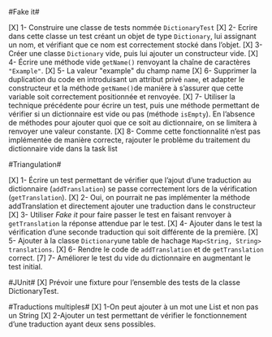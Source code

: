 #Fake it#

[X] 1- Construire une classe de tests nommée `DictionaryTest`
[X] 2- Ecrire dans cette classe un test créant un objet de type `Dictionary`, lui assignant un nom, et vérifiant que ce nom est correctement stocké dans l’objet.
[X] 3- Créer une classe `Dictionary` vide, puis lui ajouter un constructeur vide.
[X] 4- Écrire une méthode vide `getName()` renvoyant la chaîne de caractères `"Example"`.
[X] 5- La valeur "example" du champ name
[X] 6- Supprimer la duplication du code en introduisant un attribut privé `name`, et adapter le constructeur et la méthode `getName()`de manière à s’assurer que cette variable soit correctement positionnée et renvoyée.
[X] 7- Utiliser la technique précédente pour écrire un test, puis une méthode permettant de vérifier si un dictionnaire est vide ou pas (méthode `isEmpty`). En l’absence de méthodes pour ajouter quoi que ce soit au dictionnaire, on se limitera à renvoyer une valeur constante.
[X] 8- Comme cette fonctionnalité n’est pas implémentée de manière correcte, rajouter le problème du traitement du dictionnaire vide dans la task list


#Triangulation#

[X] 1- Écrire un test permettant de vérifier que l’ajout d’une traduction au dictionnaire (`addTranslation`) se passe correctement lors de la vérification (`getTranslation`).
[X] 2- Oui, on pourrait ne pas implémenter la méthode addTranslation et directement ajouter une traduction dans le constructeur
[X] 3- Utiliser *Fake it* pour faire passer le test en faisant renvoyer à `getTranslation` la réponse attendue par le test.
[X] 4- Ajouter dans le test la vérification d’une seconde traduction qui soit différente de la première.
[X] 5- Ajouter à la classe `Dictionary`une table de hachage `Map<String, String> translations`.
[X] 6- Rendre le code de `addTranslation` et de `getTranslation` correct.
[7] 7- Améliorer le test du vide du dictionnaire en augmentant le test initial.

#JUnit#
[X] Prévoir une fixture pour l’ensemble des tests de la classe DictionaryTest.

#Traductions multiples#
[X] 1-On peut ajouter à un mot une List et non pas un String
[X] 2-Ajouter un test permettant de vérifier le fonctionnement d’une traduction ayant deux sens possibles.
